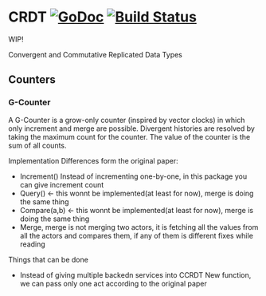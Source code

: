 # CRDT [![GoDoc](https://godoc.org/github.com/cihangir/crdt?status.svg)](https://godoc.org/github.com/cihangir/crdt) [![Build Status](https://travis-ci.org/cihangir/crdt.svg)](https://travis-ci.org/cihangir/crdt)

WIP!

Convergent and Commutative Replicated Data Types


Counters
--------

### G-Counter

A G-Counter is a grow-only counter (inspired by vector clocks) in which only
increment and merge are possible. Divergent histories are resolved by taking the
maximum count for the counter.  The value of the counter is the sum of all
counts.


Implementation Differences form the original paper:

* Increment() Instead of incrementing one-by-one, in this package you can give increment count
* Query() <- this wonnt be implemented(at least for now), merge is doing the same thing
* Compare(a,b) <- this wonnt be implemented(at least for now), merge is doing the same thing
* Merge, merge is not merging two actors, it is fetching all the values from all the actors and compares them, if any of them is different fixes while reading

Things that can be done

* Instead of giving multiple backedn services into CCRDT New function, we can pass only one
act according to the original paper



